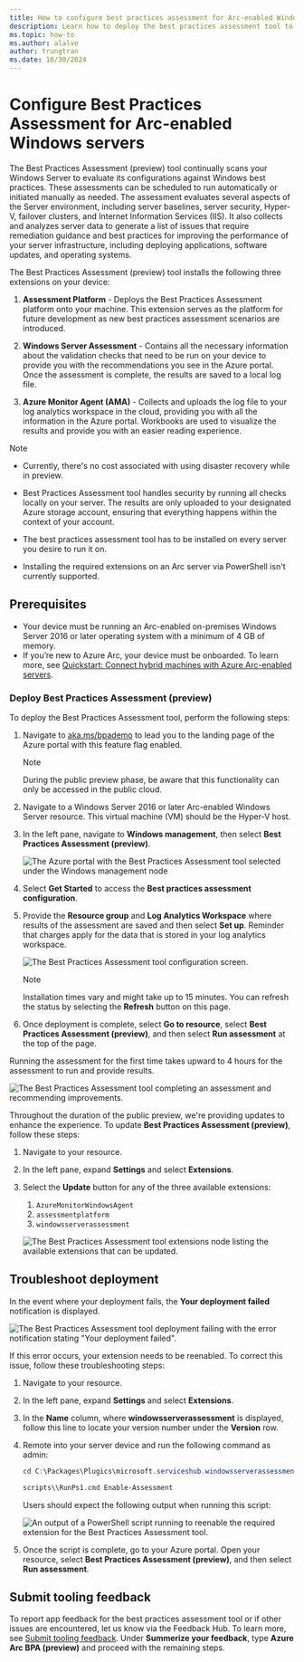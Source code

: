 ```yaml
---
title: How to configure best practices assessment for Arc-enabled Windows servers (preview)
description: Learn how to deploy the best practices assessment tool to  evaluate your servers by identifying and providing guidance on areas for improvement for Arc-enabled Windows Servers and Azure VMs.
ms.topic: how-to
ms.author: alalve
author: trungtran
ms.date: 10/30/2024
---
```


# Configure Best Practices Assessment for Arc-enabled Windows servers

The Best Practices Assessment (preview) tool continually scans your Windows Server to evaluate its configurations against Windows best practices. These assessments can be scheduled to run automatically or initiated manually as needed. The assessment evaluates several aspects of the Server environment, including server baselines, server security, Hyper-V, failover clusters, and Internet Information Services (IIS). It also collects and analyzes server data to generate a list of issues that require remediation guidance and best practices for improving the performance of your server infrastructure, including deploying applications, software updates, and operating systems.

The Best Practices Assessment (preview) tool installs the following three extensions on your device:

1. **Assessment Platform** - Deploys the Best Practices Assessment platform onto your machine. This extension serves as the platform for future development as new best practices assessment scenarios are introduced.

1. **Windows Server Assessment** - Contains all the necessary information about the validation checks that need to be run on your device to provide you with the recommendations you see in the Azure portal. Once the assessment is complete, the results are saved to a local log file.

1. **Azure Monitor Agent (AMA)** - Collects and uploads the log file to your log analytics workspace in the cloud, providing you with all the information in the Azure portal. Workbooks are used to visualize the results and provide you with an easier reading experience.

> [!NOTE]
>
> - Currently, there's no cost associated with using disaster recovery while in preview.
>
> - Best Practices Assessment tool handles security by running all checks locally on your server. The results are only uploaded to your designated Azure storage account, ensuring that everything happens within the context of your account.
>
> - The best practices assessment tool has to be installed on every server you desire to run it on.
>
> - Installing the required extensions on an Arc server via PowerShell isn't currently supported.

## Prerequisites

- Your device must be running an Arc-enabled on-premises Windows Server 2016 or later operating system with a minimum of 4 GB of memory.
- If you’re new to Azure Arc, your device must be onboarded. To learn more, see [Quickstart: Connect hybrid machines with Azure Arc-enabled servers](/azure/azure-arc/servers/learn/quick-enable-hybrid-vm).

### Deploy Best Practices Assessment (preview)

To deploy the Best Practices Assessment tool, perform the following steps:

1. Navigate to [aka.ms/bpademo](https://aka.ms/bpademo) to lead you to the landing page of the Azure portal with this feature flag enabled.
  
   > [!NOTE]
   > During the public preview phase, be aware that this functionality can only be accessed in the public cloud.

1. Navigate to a Windows Server 2016 or later Arc-enabled Windows Server resource. This virtual machine (VM) should be the Hyper-V host.
1. In the left pane, navigate to **Windows management**, then select **Best Practices Assessment (preview)**.

   ![The Azure portal with the Best Practices Assessment tool selected under the Windows management node](../media/azure-arc/azure-arc-best-practices-assessment-tool.png)

1. Select **Get Started** to access the **Best practices assessment configuration**.
1. Provide the **Resource group** and **Log Analytics Workspace** where results of the assessment are saved and then select **Set up**. Reminder that charges apply for the data that is stored in your log analytics workspace.

   ![The Best Practices Assessment tool configuration screen.](../media/azure-arc/azure-arc-best-practices-assessment-configuration.png)

   > [!NOTE]
   > Installation times vary and might take up to 15 minutes. You can refresh the status by selecting the **Refresh** button on this page.

1. Once deployment is complete, select **Go to resource**, select **Best Practices Assessment (preview)**, and then select **Run assessment** at the top of the page.

Running the assessment for the first time takes upward to 4 hours for the assessment to run and provide results.

   ![The Best Practices Assessment tool completing an assessment and recommending improvements.](../media/azure-arc/azure-arc-best-practices-assessment-recommendation.png)

Throughout the duration of the public preview, we're providing updates to enhance the experience. To update **Best Practices Assessment (preview)**, follow these steps:

1. Navigate to your resource.
1. In the left pane, expand **Settings** and select **Extensions**.
1. Select the **Update** button for any of the three available extensions:
   1. `AzureMonitorWindowsAgent`
   1. `assessmentplatform`
   1. `windowsserverassessment`

   ![The Best Practices Assessment tool extensions node listing the available extensions that can be updated.](../media/azure-arc/azure-arc-best-practices-assessment-update-extensions.png)

## Troubleshoot deployment

In the event where your deployment fails, the **Your deployment failed** notification is displayed.

![The Best Practices Assessment tool deployment failing with the error notification stating "Your deployment failed".](../media/azure-arc/azure-arc-best-practices-assessment-error.png)

If this error occurs, your extension needs to be reenabled. To correct this issue, follow these troubleshooting steps:

1. Navigate to your resource.
1. In the left pane, expand **Settings** and select **Extensions**.
1. In the **Name** column, where **windowsserverassessment** is displayed, follow this line to locate your version number under the **Version** row.
1. Remote into your server device and run the following command as admin:

   ```powershell
   cd C:\Packages\Plugics\microsoft.serviceshub.windowsserverassessment\<VersionNumber>

   scripts\\RunPs1.cmd Enable-Assessment
   ```

   Users should expect the following output when running this script:

   ![An output of a PowerShell script running to reenable the required extension for the Best Practices Assessment tool.](../media/azure-arc/azure-arc-best-practices-assessment-powershell-script.png)

1. Once the script is complete, go to your Azure portal. Open your resource, select **Best Practices Assessment (preview)**, and then select **Run assessment**.

## Submit tooling feedback

To report app feedback for the best practices assessment tool or if other issues are encountered, let us know via the Feedback Hub. To learn more, see [Submit tooling feedback](azure-arc-disaster-recovery-for-windows-server.md#submit-tooling-feedback). Under **Summerize your feedback**, type **Azure Arc BPA (preview)** and proceed with the remaining steps.
